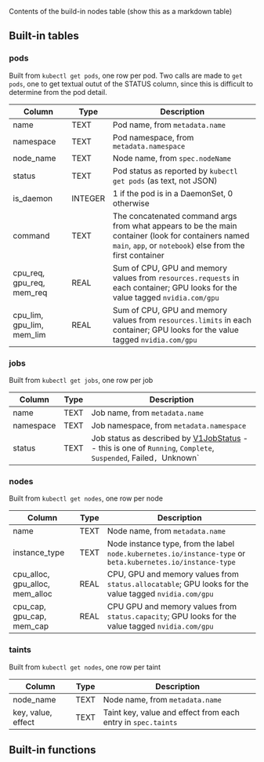 
Contents of the build-in nodes table
(show this as a markdown table)

## Built-in tables

### pods

Built from `kubectl get pods`, one row per pod.  Two calls are made to `get pods`, one to get textual outut
of the STATUS column, since this is difficult to determine from the pod detail.

| Column                          | Type    | Description                                                                                                                                                     |
|---------------------------------|---------|-----------------------------------------------------------------------------------------------------------------------------------------------------------------|
| name                            | TEXT    | Pod name, from `metadata.name`                                                                                                                                  |
| namespace                       | TEXT    | Pod namespace, from `metadata.namespace`                                                                                                                        |
| node_name                       | TEXT    | Node name, from `spec.nodeName`                                                                                                                                 |
| status                          | TEXT    | Pod status as reported by `kubectl get pods` (as text, not JSON)                                                                                                |
| is_daemon                    | INTEGER | 1 if the pod is in a DaemonSet, 0 otherwise                                                                                                                     |
| command                         | TEXT    | The concatenated command args from what appears to be the main container (look for containers named `main`, `app`, or `notebook`) else from the first container |
| cpu_req, gpu_req, mem_req       | REAL | Sum of CPU, GPU and memory values from `resources.requests` in each container; GPU looks for the value tagged `nvidia.com/gpu`                                  |
| cpu_lim, gpu_lim, mem_lim       | REAL | Sum of CPU, GPU and memory values from `resources.limits` in each container; GPU looks for the value tagged `nvidia.com/gpu`                                      |

### jobs

Built from `kubectl get jobs`, one row per job

| Column                          | Type    | Description                                                                                                                                                                                               |
|---------------------------------|---------|-----------------------------------------------------------------------------------------------------------------------------------------------------------------------------------------------------------|
| name                            | TEXT    | Job name, from `metadata.name`                                                                                                                                                                            |
| namespace                       | TEXT    | Job namespace, from `metadata.namespace`                                                                                                                                                                  |
| status                          | TEXT    | Job status as described by [V1JobStatus](https://github.com/kubernetes-client/python/blob/master/kubernetes/docs/V1JobStatus.md) -- this is one of `Running`, `Complete`, `Suspended`, Failed`, `Unknown` |

### nodes

Built from `kubectl get nodes`, one row per node

| Column                          | Type    | Description                                                                                                 |
|---------------------------------|---------|-------------------------------------------------------------------------------------------------------------|
| name                            | TEXT    | Node name, from `metadata.name`                                                                             |
| instance_type                   | TEXT    | Node instance type, from the label `node.kubernetes.io/instance-type` or `beta.kubernetes.io/instance-type` |
| cpu_alloc, gpu_alloc, mem_alloc | REAL | CPU, GPU and memory values from `status.allocatable`; GPU looks for the value tagged `nvidia.com/gpu`       |
| cpu_cap, gpu_cap, mem_cap       | REAL | CPU GPU and memory values from `status.capacity`; GPU looks for the value tagged `nvidia.com/gpu`           |

### taints

Built from `kubectl get nodes`, one row per taint

| Column                          | Type    | Description                                                  |
|---------------------------------|---------|--------------------------------------------------------------|
| node_name                       | TEXT    | Node name, from `metadata.name`                              |
| key, value, effect              | TEXT    | Taint key, value and effect from each entry in `spec.taints` |

## Built-in functions

